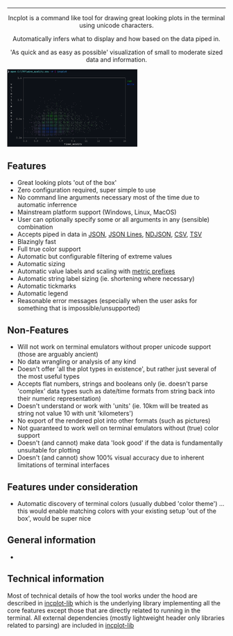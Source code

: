 <hr>
<div align="center">
Incplot is a command like tool for drawing great looking plots in the terminal using unicode characters.

Automatically infers what to display and how based on the data piped in.

'As quick and as easy as possible' visualization of small to moderate sized data and information.

</div>

<img alt="scatter" src="https://raw.githubusercontent.com/InCom-0/incplot/b16595c8d07edae816b7a91967bb197da79b5eae/images/readme/img001.png" width=300>

## Features ##

* Great looking plots 'out of the box'
* Zero configuration required, super simple to use
* No command line arguments necessary most of the time due to automatic inferrence
* Mainstream platform support (Windows, Linux, MacOS)
* User can optionally specify some or all arguments in any (sensible) combination
* Accepts piped in data in [JSON](https://en.wikipedia.org/wiki/JSON), [JSON Lines](https://jsonlines.org/), [NDJSON](https://github.com/ndjson), [CSV](https://en.wikipedia.org/wiki/Comma-separated_values), [TSV](https://en.wikipedia.org/wiki/Tab-separated_values)
* Blazingly fast
* Full true color support
* Automatic but configurable filtering of extreme values
* Automatic sizing
* Automatic value labels and scaling with [metric prefixes](https://en.wikipedia.org/wiki/Metric_prefix)
* Automatic string label sizing (ie. shortening where necessary)
* Automatic tickmarks
* Automatic legend
* Reasonable error messages (especially when the user asks for something that is impossible/unsupported)

## Non-Features ##

* Will not work on terminal emulators without proper unicode support (those are arguably ancient)
* No data wrangling or analysis of any kind
* Doesn't offer 'all the plot types in existence', but rather just several of the most useful types
* Accepts flat numbers, strings and booleans only (ie. doesn't parse 'complex' data types such as date/time formats from string back into their numeric representation)
* Doesn't understand or work with 'units' (ie. 10km will be treated as string not value 10 with unit 'kilometers')
* No export of the rendered plot into other formats (such as pictures)
* Not guaranteed to work well on terminal emulators without (true) color support
* Doesn't (and cannot) make data 'look good' if the data is fundamentally unsuitable for plotting
* Doesn't (and cannot) show 100% visual accuracy due to inherent limitations of terminal interfaces

## Features under consideration ##

* Automatic discovery of terminal colors (usually dubbed 'color theme') ... this would enable matching colors with your existing setup 'out of the box', would be super nice

## General information ##

*

## Technical information ##

Most of technical details of how the tool works under the hood are described in [incplot-lib](https://github.com/InCom-0/incplot-lib) which is the underlying library implementing all the core features except those that are directly related to running in the terminal. All external dependencies (mostly lightweight header only libraries related to parsing) are included in [incplot-lib](https://github.com/InCom-0/incplot-lib)

